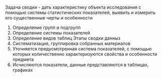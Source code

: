 Задача сводки - дать характеристику объекта исследования с помощью системы статистических показателей, выявить и измерить его существенные черты и особенности
1. Определение групп и подгрупп
2. Определение системы показателей
3. Определение видов таблиц
Этапы сводки данныз
1. Систематизация, группировка собранных материалов
2. Уточняется предусмотренная система показателей, с помощью которых количественно характеризуются свойства и особенности предмета
3. Исчисляются показатели, данные представляются в таблицах, графиках
